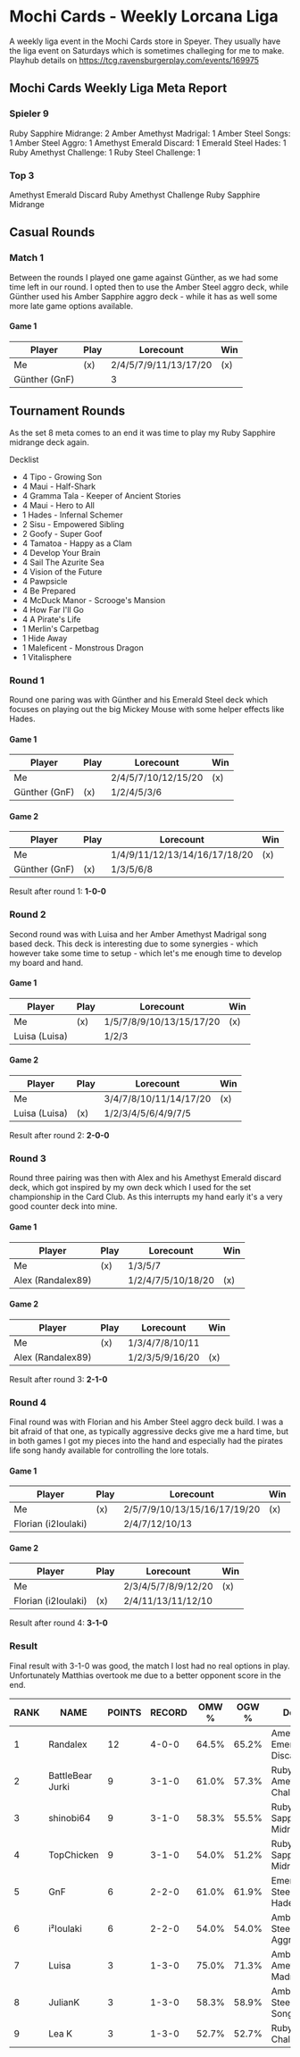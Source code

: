 # Mochi Cards - Weekly Lorcana Liga

A weekly liga event in the Mochi Cards store in Speyer. They usually have the liga event on Saturdays which is sometimes challeging for me to make. Playhub details on https://tcg.ravensburgerplay.com/events/169975

## Mochi Cards Weekly Liga Meta Report

### Spieler 9

Ruby Sapphire Midrange: 2
Amber Amethyst Madrigal: 1
Amber Steel Songs: 1
Amber Steel Aggro: 1
Amethyst Emerald Discard: 1
Emerald Steel Hades: 1
Ruby Amethyst Challenge: 1
Ruby Steel Challenge: 1

### Top 3

Amethyst Emerald Discard
Ruby Amethyst Challenge
Ruby Sapphire Midrange

## Casual Rounds

### Match 1

Between the rounds I played one game against Günther, as we had some time left in our round. I opted then to use the Amber Steel aggro deck, while Günther used his Amber Sapphire aggro deck - while it has as well some more late game options available.

#### Game 1

| Player        | Play | Lorecount             | Win |
| ------------- | ---- | --------------------- | --- |
| Me            | (x)  | 2/4/5/7/9/11/13/17/20 | (x) |
| Günther (GnF) |      | 3                     |     |

## Tournament Rounds

As the set 8 meta comes to an end it was time to play my Ruby Sapphire midrange deck again.

Decklist

- 4 Tipo - Growing Son
- 4 Maui - Half-Shark
- 4 Gramma Tala - Keeper of Ancient Stories
- 4 Maui - Hero to All
- 1 Hades - Infernal Schemer
- 2 Sisu - Empowered Sibling
- 2 Goofy - Super Goof
- 4 Tamatoa - Happy as a Clam
- 4 Develop Your Brain
- 4 Sail The Azurite Sea
- 4 Vision of the Future
- 4 Pawpsicle
- 4 Be Prepared
- 4 McDuck Manor - Scrooge's Mansion
- 4 How Far I'll Go
- 4 A Pirate's Life
- 1 Merlin's Carpetbag
- 1 Hide Away
- 1 Maleficent - Monstrous Dragon
- 1 Vitalisphere

### Round 1

Round one paring was with Günther and his Emerald Steel deck which focuses on playing out the big Mickey Mouse with some helper effects like Hades.

#### Game 1

| Player        | Play | Lorecount           | Win |
| ------------- | ---- | ------------------- | --- |
| Me            |      | 2/4/5/7/10/12/15/20 | (x) |
| Günther (GnF) | (x)  | 1/2/4/5/3/6         |     |

#### Game 2

| Player        | Play | Lorecount                     | Win |
| ------------- | ---- | ----------------------------- | --- |
| Me            |      | 1/4/9/11/12/13/14/16/17/18/20 | (x) |
| Günther (GnF) | (x)  | 1/3/5/6/8                     |     |

Result after round 1: **1-0-0**

### Round 2

Second round was with Luisa and her Amber Amethyst Madrigal song based deck. This deck is interesting due to some synergies - which however take some time to setup - which let's me enough time to develop my board and hand.

#### Game 1

| Player        | Play | Lorecount                | Win |
| ------------- | ---- | ------------------------ | --- |
| Me            | (x)  | 1/5/7/8/9/10/13/15/17/20 | (x) |
| Luisa (Luisa) |      | 1/2/3                    |     |

#### Game 2

| Player        | Play | Lorecount              | Win |
| ------------- | ---- | ---------------------- | --- |
| Me            |      | 3/4/7/8/10/11/14/17/20 | (x) |
| Luisa (Luisa) | (x)  | 1/2/3/4/5/6/4/9/7/5    |     |

Result after round 2: **2-0-0**

### Round 3

Round three pairing was then with Alex and his Amethyst Emerald discard deck, which got inspired by my own deck which I used for the set championship in the Card Club. As this interrupts my hand early it's a very good counter deck into mine.

#### Game 1

| Player            | Play | Lorecount          | Win |
| ----------------- | ---- | ------------------ | --- |
| Me                | (x)  | 1/3/5/7            |     |
| Alex (Randalex89) |      | 1/2/4/7/5/10/18/20 | (x) |

#### Game 2

| Player            | Play | Lorecount       | Win |
| ----------------- | ---- | --------------- | --- |
| Me                | (x)  | 1/3/4/7/8/10/11 |     |
| Alex (Randalex89) |      | 1/2/3/5/9/16/20 | (x) |

Result after round 3: **2-1-0**

### Round 4

Final round was with Florian and his Amber Steel aggro deck build. I was a bit afraid of that one, as typically aggressive decks give me a hard time, but in both games I got my pieces into the hand and especially had the pirates life song handy available for controlling the lore totals.

#### Game 1

| Player              | Play | Lorecount                    | Win |
| ------------------- | ---- | ---------------------------- | --- |
| Me                  | (x)  | 2/5/7/9/10/13/15/16/17/19/20 | (x) |
| Florian (i2Ioulaki) |      | 2/4/7/12/10/13               |     |

#### Game 2

| Player              | Play | Lorecount           | Win |
| ------------------- | ---- | ------------------- | --- |
| Me                  |      | 2/3/4/5/7/8/9/12/20 | (x) |
| Florian (i2Ioulaki) | (x)  | 2/4/11/13/11/12/10  |     |

Result after round 4: **3-1-0**

### Result

Final result with 3-1-0 was good, the match I lost had no real options in play. Unfortunately Matthias overtook me due to a better opponent score in the end.

| RANK | NAME             | POINTS | RECORD | OMW % | OGW % | Deck                     |
| ---- | ---------------- | ------ | ------ | ----- | ----- | ------------------------ |
| 1    | Randalex         | 12     | 4-0-0  | 64.5% | 65.2% | Amethyst Emerald Discard |
| 2    | BattleBear Jurki | 9      | 3-1-0  | 61.0% | 57.3% | Ruby Amethyst Challenge  |
| 3    | shinobi64        | 9      | 3-1-0  | 58.3% | 55.5% | Ruby Sapphire Midrange   |
| 4    | TopChicken       | 9      | 3-1-0  | 54.0% | 51.2% | Ruby Sapphire Midrange   |
| 5    | GnF              | 6      | 2-2-0  | 61.0% | 61.9% | Emerald Steel Hades      |
| 6    | i²Ioulaki        | 6      | 2-2-0  | 54.0% | 54.0% | Amber Steel Aggro        |
| 7    | Luisa            | 3      | 1-3-0  | 75.0% | 71.3% | Amber Amethyst Madrigal  |
| 8    | JulianK          | 3      | 1-3-0  | 58.3% | 58.9% | Amber Steel Songs        |
| 9    | Lea K            | 3      | 1-3-0  | 52.7% | 52.7% | Ruby Steel Challenger    |
